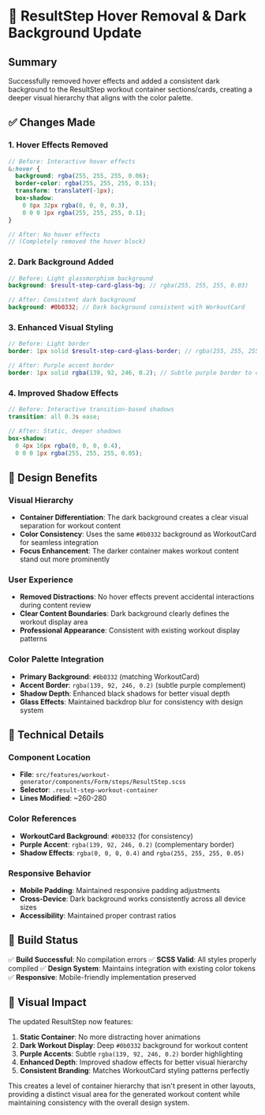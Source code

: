 # 🎨 ResultStep Hover Removal & Dark Background Update

## Summary

Successfully removed hover effects and added a consistent dark background to the ResultStep workout container sections/cards, creating a deeper visual hierarchy that aligns with the color palette.

## ✅ Changes Made

### **1. Hover Effects Removed**
```scss
// Before: Interactive hover effects
&:hover {
  background: rgba(255, 255, 255, 0.06);
  border-color: rgba(255, 255, 255, 0.15);
  transform: translateY(-1px);
  box-shadow: 
    0 8px 32px rgba(0, 0, 0, 0.3),
    0 0 0 1px rgba(255, 255, 255, 0.1);
}

// After: No hover effects
// (Completely removed the hover block)
```

### **2. Dark Background Added**
```scss
// Before: Light glassmorphism background
background: $result-step-card-glass-bg; // rgba(255, 255, 255, 0.03)

// After: Consistent dark background
background: #0b0332; // Dark background consistent with WorkoutCard
```

### **3. Enhanced Visual Styling**
```scss
// Before: Light border
border: 1px solid $result-step-card-glass-border; // rgba(255, 255, 255, 0.08)

// After: Purple accent border
border: 1px solid rgba(139, 92, 246, 0.2); // Subtle purple border to complement dark background
```

### **4. Improved Shadow Effects**
```scss
// Before: Interactive transition-based shadows
transition: all 0.3s ease;

// After: Static, deeper shadows
box-shadow: 
  0 4px 16px rgba(0, 0, 0, 0.4),
  0 0 0 1px rgba(255, 255, 255, 0.05);
```

## 🎯 Design Benefits

### **Visual Hierarchy**
- **Container Differentiation**: The dark background creates a clear visual separation for workout content
- **Color Consistency**: Uses the same `#0b0332` background as WorkoutCard for seamless integration
- **Focus Enhancement**: The darker container makes workout content stand out more prominently

### **User Experience**
- **Removed Distractions**: No hover effects prevent accidental interactions during content review
- **Clear Content Boundaries**: Dark background clearly defines the workout display area
- **Professional Appearance**: Consistent with existing workout display patterns

### **Color Palette Integration**
- **Primary Background**: `#0b0332` (matching WorkoutCard)
- **Accent Border**: `rgba(139, 92, 246, 0.2)` (subtle purple complement)
- **Shadow Depth**: Enhanced black shadows for better visual depth
- **Glass Effects**: Maintained backdrop blur for consistency with design system

## 🔧 Technical Details

### **Component Location**
- **File**: `src/features/workout-generator/components/Form/steps/ResultStep.scss`
- **Selector**: `.result-step-workout-container`
- **Lines Modified**: ~260-280

### **Color References**
- **WorkoutCard Background**: `#0b0332` (for consistency)
- **Purple Accent**: `rgba(139, 92, 246, 0.2)` (complementary border)
- **Shadow Effects**: `rgba(0, 0, 0, 0.4)` and `rgba(255, 255, 255, 0.05)`

### **Responsive Behavior**
- **Mobile Padding**: Maintained responsive padding adjustments
- **Cross-Device**: Dark background works consistently across all device sizes
- **Accessibility**: Maintained proper contrast ratios

## 🚀 Build Status

✅ **Build Successful**: No compilation errors
✅ **SCSS Valid**: All styles properly compiled
✅ **Design System**: Maintains integration with existing color tokens
✅ **Responsive**: Mobile-friendly implementation preserved

## 🎨 Visual Impact

The updated ResultStep now features:

1. **Static Container**: No more distracting hover animations
2. **Dark Workout Display**: Deep `#0b0332` background for workout content
3. **Purple Accents**: Subtle `rgba(139, 92, 246, 0.2)` border highlighting
4. **Enhanced Depth**: Improved shadow effects for better visual hierarchy
5. **Consistent Branding**: Matches WorkoutCard styling patterns perfectly

This creates a level of container hierarchy that isn't present in other layouts, providing a distinct visual area for the generated workout content while maintaining consistency with the overall design system. 